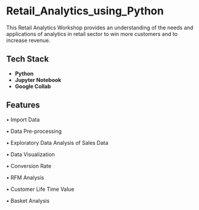# Retail_Analytics_using_Python

This Retail Analytics Workshop provides an understanding of the needs and applications of analytics in retail sector to win more customers and to increase revenue.

## Tech Stack
- **Python**
- **Jupyter Notebook**
- **Google Collab**

## Features
• Import Data

• Data Pre-processing

• Exploratory Data Analysis of Sales Data

• Data Visualization

• Conversion Rate

• RFM Analysis

• Customer Life Time Value

• Basket Analysis
